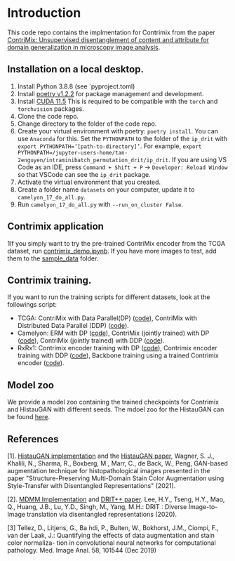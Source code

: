# Introduction
This code repo contains the implmentation for Contrimix from the paper [ContriMix: Unsupervised disentanglement of content and attribute for domain generalization in microscopy image analysis](https://arxiv.org/abs/2306.04527).


## Installation on a local desktop.
1. Install Python 3.8.8 (see `pyproject.toml)
2. Install [poetry v1.2.2](https://python-poetry.org/docs/#installing-with-the-official-installer) for package management and development.
3. Install [CUDA 11.5](https://developer.nvidia.com/cuda-11-5-0-download-archive?target_os=Linux&target_arch=x86_64&Distribution=Ubuntu&target_version=20.04&target_type=deb_local)
This is required to be compatible with the `torch` and `torchvision` packages.
4. Clone the code repo.
5. Change directory to the folder of the code repo.
6. Create your virtual environment with poetry: `poetry install`. You can use `Anaconda` for this.
Set the `PYTHONPATH` to the folder of the `ip_drit` with `export PYTHONPATH=’[path-to-directory]’`. For example,
`export PYTHONPATH=/jupyter-users-home/tan-2enguyen/intraminibatch_permutation_drit/ip_drit`. If you are using VS Code as an IDE,
press `Command + Shift + P`  ->  `Developer: Reload Window` so that VSCode can see the `ip_drit` package.
7. Activate the virtual environment that you created.
8. Create a folder name `datasets` on your computer, update it to `camelyon_17_do_all.py`.
9. Run `camelyon_17_do_all.py` with `--run_on_cluster False`.

## Contrimix application
1If you simply want to try the pre-trained ContriMix encoder from the TCGA dataset, run [contrimix_demo.ipynb](./contrimix_demo.ipynb). If you have more images to test, add them to the [sample_data](/sample_data/) folder.

## Contrimix training.
If you want to run the training scripts for different datasets, look at the followings script:
- TCGA: ContriMix with Data Parallel(DP) ([code](tcga_do_all_unlabeled_contrimix_dp.py)), ContriMix with Distributed Data Parallel (DDP) ([code](/tcga_do_all_unlabeled_contrimix_ddp.py)).
- Camelyon: ERM with DP ([code](/camelyon_17_do_all_erm.py)), ContriMix (jointly trained) with DP ([code](./camelyon_17_do_all_contrimix.py)), ContriMix (jointly trained) with DDP ([code](./camelyon_17_do_all_contrimix_ddp.py)).
- RxRx1: Contrimix encoder training with DP ([code](/rxrx1_do_all_contrimix_encoder_training_dp.py)), Contrimix encoder training with DDP ([code](/rxrx1_do_all_contrimix_encoder_training_ddp.py)), Backbone training using a trained Contrimix encoder ([code](/rxrx1_do_all_contrimix_backbone_training_dp.py)).

## Model zoo
We provide a model zoo containing the trained checkpoints for Contrimix and HistauGAN with different seeds. The mdoel zoo for the HistauGAN can be found [here](./MODELZOO.md).
## References
[1]. [HistauGAN implementation](https://github.com/sophiajw/HistAuGAN) and the [HistauGAN paper](https://arxiv.org/abs/2107.12357), Wagner, S. J., Khalili, N., Sharma, R., Boxberg, M., Marr, C., de Back, W., Peng, GAN-based augmentation technique for histopathological images presented in the paper "Structure-Preserving Multi-Domain Stain Color Augmentation using Style-Transfer with Disentangled Representations" (2021).

[2]. [MDMM Implementation](https://github.com/HsinYingLee/MDMM) and [DRIT++ paper](/https://arxiv.org/abs/1905.01270). Lee, H.Y., Tseng, H.Y., Mao, Q., Huang, J.B., Lu, Y.D., Singh, M., Yang, M.H.: DRIT : Diverse Image-to-Image translation via disentangled representations (2020).

[3] Tellez, D., Litjens, G., Ba ́ndi, P., Bulten, W., Bokhorst, J.M., Ciompi, F., van der Laak, J.: Quantifying the effects of data augmentation and stain color normaliza- tion in convolutional neural networks for computational pathology. Med. Image Anal. 58, 101544 (Dec 2019)


